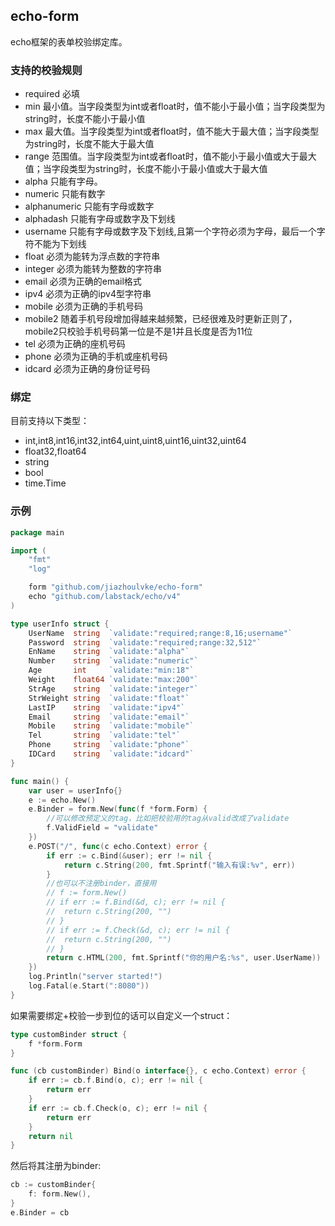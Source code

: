 ## echo-form ##

echo框架的表单校验绑定库。


### 支持的校验规则 ###

- required 
  必填
- min 
  最小值。当字段类型为int或者float时，值不能小于最小值；当字段类型为string时，长度不能小于最小值
- max 
  最大值。当字段类型为int或者float时，值不能大于最大值；当字段类型为string时，长度不能大于最大值
- range 
  范围值。当字段类型为int或者float时，值不能小于最小值或大于最大值；当字段类型为string时，长度不能小于最小值或大于最大值
- alpha 
  只能有字母。
- numeric
  只能有数字
- alphanumeric
  只能有字母或数字
- alphadash
  只能有字母或数字及下划线
- username
  只能有字母或数字及下划线,且第一个字符必须为字母，最后一个字符不能为下划线
- float
  必须为能转为浮点数的字符串
- integer
  必须为能转为整数的字符串
- email
  必须为正确的email格式
- ipv4
  必须为正确的ipv4型字符串
- mobile
  必须为正确的手机号码
- mobile2
  随着手机号段增加得越来越频繁，已经很难及时更新正则了，mobile2只校验手机号码第一位是不是1并且长度是否为11位
- tel
  必须为正确的座机号码
- phone
  必须为正确的手机或座机号码
- idcard
  必须为正确的身份证号码



### 绑定 ###

目前支持以下类型：

- int,int8,int16,int32,int64,uint,uint8,uint16,uint32,uint64
- float32,float64
- string
- bool
- time.Time


### 示例 ###

```go
package main

import (
	"fmt"
	"log"

	form "github.com/jiazhoulvke/echo-form"
	echo "github.com/labstack/echo/v4"
)

type userInfo struct {
	UserName  string  `validate:"required;range:8,16;username"`
	Password  string  `validate:"required;range:32,512"`
	EnName    string  `validate:"alpha"`
	Number    string  `validate:"numeric"`
	Age       int     `validate:"min:18"`
	Weight    float64 `validate:"max:200"`
	StrAge    string  `validate:"integer"`
	StrWeight string  `validate:"float"`
	LastIP    string  `validate:"ipv4"`
	Email     string  `validate:"email"`
	Mobile    string  `validate:"mobile"`
	Tel       string  `validate:"tel"`
	Phone     string  `validate:"phone"`
	IDCard    string  `validate:"idcard"`
}

func main() {
	var user = userInfo{}
	e := echo.New()
	e.Binder = form.New(func(f *form.Form) {
		//可以修改预定义的tag，比如把校验用的tag从valid改成了validate
		f.ValidField = "validate"
	})
	e.POST("/", func(c echo.Context) error {
		if err := c.Bind(&user); err != nil {
			return c.String(200, fmt.Sprintf("输入有误:%v", err))
		}
		//也可以不注册binder，直接用
		// f := form.New()
		// if err := f.Bind(&d, c); err != nil {
		// 	return c.String(200, "")
		// }
		// if err := f.Check(&d, c); err != nil {
		// 	return c.String(200, "")
		// }
		return c.HTML(200, fmt.Sprintf("你的用户名:%s", user.UserName))
	})
	log.Println("server started!")
	log.Fatal(e.Start(":8080"))
}
```

如果需要绑定+校验一步到位的话可以自定义一个struct：

```go
type customBinder struct {
	f *form.Form
}

func (cb customBinder) Bind(o interface{}, c echo.Context) error {
	if err := cb.f.Bind(o, c); err != nil {
		return err
	}
	if err := cb.f.Check(o, c); err != nil {
		return err
	}
	return nil
}
```

然后将其注册为binder:

```go
cb := customBinder{
	f: form.New(),
}
e.Binder = cb
```